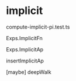 # implicit

compute-implicit-pi.test.ts

Exps.ImplicitFn

Exps.ImplicitAp

insertImplicitAp

[maybe] deepWalk
